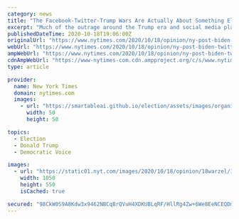 ```yaml
---
category: news
title: "The Facebook-Twitter-Trump Wars Are Actually About Something Else"
excerpt: "Much of the outrage around the Trump era and social media platforms — like, most recently, the decision by Facebook and Twitter to reduce the reach of a highly questionabl Post story about Hunter Biden — is actually about government power and accountability."
publishedDateTime: 2020-10-18T19:06:00Z
originalUrl: "https://www.nytimes.com/2020/10/18/opinion/ny-post-biden-twitter.html"
webUrl: "https://www.nytimes.com/2020/10/18/opinion/ny-post-biden-twitter.html"
ampWebUrl: "https://www.nytimes.com/2020/10/18/opinion/ny-post-biden-twitter.amp.html"
cdnAmpWebUrl: "https://www-nytimes-com.cdn.ampproject.org/c/s/www.nytimes.com/2020/10/18/opinion/ny-post-biden-twitter.amp.html"
type: article

provider:
  name: New York Times
  domain: nytimes.com
  images:
    - url: "https://smartableai.github.io/election/assets/images/organizations/nytimes.com-50x50.jpg"
      width: 50
      height: 50

topics:
  - Election
  - Donald Trump
  - Democratic Voice

images:
  - url: "https://static01.nyt.com/images/2020/10/18/opinion/18warzel/18warzel-facebookJumbo-v3.jpg"
    width: 1050
    height: 550
    isCached: true

secured: "98CkW0S9A8Kdw3x9462NBCqBrQVuH4XDKUBLqRF/HllRg4Zw+6We8EeNCEQDmUIfRgRKRmpaVTjlEyan4nEQfKZ0SHD+2hfHzVwZyhJaoF+sPZxQZks1tZ2nWFy9wgHNtsWdkkQiva1FWo1NNZRcduMXc+SFTqijhZMcpgRjvxfTennJga3DeItYK+GpPloc+qtC9kVpRiKs8CS7/8/+d68aT4aoYU9YFV7ohPiGdHeG6UqjdV1331JiJnwozD86XN8xl2bSzblgER1ialfrcV6n3g+PXVQWOnwHSRrL5WTDU64Dm4JkaCOAtUzXwnepbOxnY31E0K3p1dDO4U+XYGPtC9yXSZx7SsgNdAbEcPo=;TAdUkmULOvMk4+oVPzyrgQ=="
---
```


